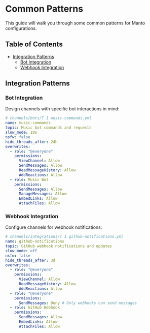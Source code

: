 # Common Patterns <!-- omit in toc -->

This guide will walk you through some common patterns for Manto configurations.

## Table of Contents <!-- omit in toc -->

- [Integration Patterns](#integration-patterns)
  - [Bot Integration](#bot-integration)
  - [Webhook Integration](#webhook-integration)

## Integration Patterns

### Bot Integration

Design channels with specific bot interactions in mind:

```yaml
# channels/bots/T 1 music-commands.yml
name: music-commands
topic: Music bot commands and requests
slow_mode: 10s
nsfw: false
hide_threads_after: 24h
overwrites:
  - role: "@everyone"
    permissions:
      ViewChannel: Allow
      SendMessages: Allow
      ReadMessageHistory: Allow
      AddReactions: Allow
  - role: Music Bot
    permissions:
      SendMessages: Allow
      ManageMessages: Allow
      EmbedLinks: Allow
      AttachFiles: Allow
```

### Webhook Integration

Configure channels for webhook notifications:

```yaml
# channels/integrations/T 1 github-notifications.yml
name: github-notifications
topic: GitHub webhook notifications and updates
slow_mode: off
nsfw: false
hide_threads_after: 3d
overwrites:
  - role: "@everyone"
    permissions:
      ViewChannel: Allow
      ReadMessageHistory: Allow
      AddReactions: Allow
  - role: "@everyone"
    permissions:
      SendMessages: Deny # Only webhooks can send messages
  - role: GitHub Webhook
    permissions:
      SendMessages: Allow
      EmbedLinks: Allow
      AttachFiles: Allow
```
